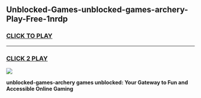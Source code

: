 
## Unblocked-Games-unblocked-games-archery-Play-Free-1nrdp
<h3>
<a href="https://premium76.site?title=unblocked-games-archery&ref=20M">CLICK TO PLAY</a></h3>
<hr>

<h3>
<a href="https://premium76.site?title=unblocked-games-archery&ref=20M">CLICK 2 PLAY</a>
  
</h3>

<a href="https://premium76.site?title=unblocked-games-archery&ref=19M"><img src="https://clearcache.store/games.png"></a>


**unblocked-games-archery games unblocked: Your Gateway to Fun and Accessible Online Gaming**
